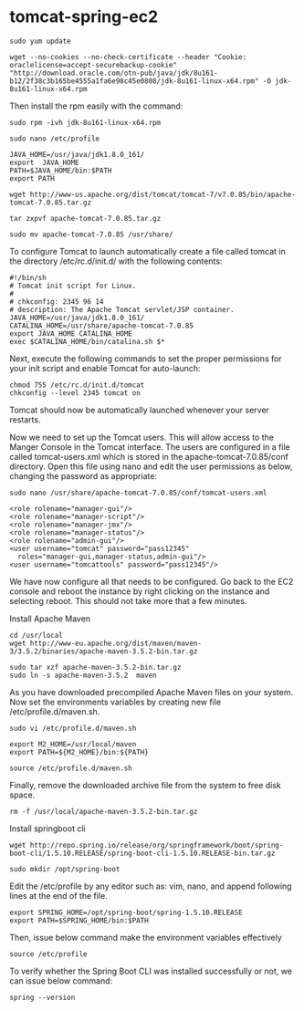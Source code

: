# tomcat-spring-ec2

```
sudo yum update 

wget --no-cookies --no-check-certificate --header "Cookie: oraclelicense=accept-securebackup-cookie" "http://download.oracle.com/otn-pub/java/jdk/8u161-b12/2f38c3b165be4555a1fa6e98c45e0808/jdk-8u161-linux-x64.rpm" -O jdk-8u161-linux-x64.rpm

```
Then install the rpm easily with the command:

```
sudo rpm -ivh jdk-8u161-linux-x64.rpm
```

```
sudo nano /etc/profile

JAVA_HOME=/usr/java/jdk1.8.0_161/
export  JAVA_HOME
PATH=$JAVA_HOME/bin:$PATH
export PATH

```

```
wget http://www-us.apache.org/dist/tomcat/tomcat-7/v7.0.85/bin/apache-tomcat-7.0.85.tar.gz

tar zxpvf apache-tomcat-7.0.85.tar.gz

sudo mv apache-tomcat-7.0.85 /usr/share/

```
To configure Tomcat to launch automatically create a file called tomcat in the directory /etc/rc.d/init.d/ with the following contents:

```
#!/bin/sh
# Tomcat init script for Linux.
#
# chkconfig: 2345 96 14
# description: The Apache Tomcat servlet/JSP container.
JAVA_HOME=/usr/java/jdk1.8.0_161/
CATALINA_HOME=/usr/share/apache-tomcat-7.0.85
export JAVA_HOME CATALINA_HOME
exec $CATALINA_HOME/bin/catalina.sh $*
```
Next, execute the following commands to set the proper permissions for your init script and enable Tomcat for auto-launch:
```
chmod 755 /etc/rc.d/init.d/tomcat
chkconfig --level 2345 tomcat on
```
Tomcat should now be automatically launched whenever your server restarts.

Now we need to set up the Tomcat users. This will allow access to the Manger Console in the Tomcat interface. The users are configured in a file called tomcat-users.xml which is stored in the apache-tomcat-7.0.85/conf directory. Open this file using nano and edit the user permissions as below, changing the password as appropriate:
```
sudo nano /usr/share/apache-tomcat-7.0.85/conf/tomcat-users.xml

<role rolename="manager-gui"/>
<role rolename="manager-script"/>
<role rolename="manager-jmx"/>
<role rolename="manager-status"/>
<role rolename="admin-gui"/>
<user username="tomcat" password="pass12345"
  roles="manager-gui,manager-status,admin-gui"/>
<user username="tomcattools" password="pass12345"/>

```
We have now configure all that needs to be configured. Go back to the EC2 console and reboot the instance by right clicking on the instance and selecting reboot. This should not take more that a few minutes.

Install Apache Maven

```
cd /usr/local
wget http://www-eu.apache.org/dist/maven/maven-3/3.5.2/binaries/apache-maven-3.5.2-bin.tar.gz

sudo tar xzf apache-maven-3.5.2-bin.tar.gz
sudo ln -s apache-maven-3.5.2  maven
```
As you have downloaded precompiled Apache Maven files on your system. Now set the environments variables by creating new file /etc/profile.d/maven.sh.

```
sudo vi /etc/profile.d/maven.sh

export M2_HOME=/usr/local/maven
export PATH=${M2_HOME}/bin:${PATH}

source /etc/profile.d/maven.sh
```
Finally, remove the downloaded archive file from the system to free disk space.

```
rm -f /usr/local/apache-maven-3.5.2-bin.tar.gz
```
Install springboot cli
```
wget http://repo.spring.io/release/org/springframework/boot/spring-boot-cli/1.5.10.RELEASE/spring-boot-cli-1.5.10.RELEASE-bin.tar.gz

sudo mkdir /opt/spring-boot
```
Edit the /etc/profile by any editor such as: vim, nano, and append following lines at the end of the file.
```
export SPRING_HOME=/opt/spring-boot/spring-1.5.10.RELEASE
export PATH=$SPRING_HOME/bin:$PATH
```
Then, issue below command make the environment variables effectively
```
source /etc/profile
```
To verify whether the Spring Boot CLI was installed successfully or not, we can issue below command:
```
spring --version
```
